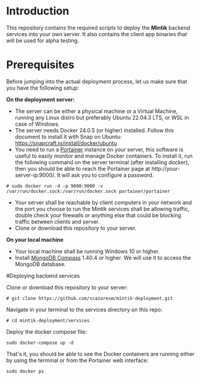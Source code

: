 # Introduction

This repository contains the required scripts to deploy the **Mintik** backend services into your own server. It also contains the client app binaries that will be used for alpha testing.

# Prerequisites

Before jumping into the actual deployment process, let us make sure that you have the following setup:

**On the deployment server:**

- The server can be either a physical machine or a Virtual Machine, running any Linux distro but preferably Ubuntu 22.04.3 LTS, or WSL in case of Windows. 
- The server needs Docker 24.0.5 (or higher) installed. Follow this document to install it with Snap on Ubuntu: https://snapcraft.io/install/docker/ubuntu
- You need to run a [Portainer](https://www.portainer.io/ "Portainer") instance on your server, this software is useful to easily monitor and manage Docker containers. To install it, run the following command on the server terminal (after installing docker), then you should be able to reach the Portainer page at http://your-server-ip:9000/. It will ask you to configure a password.

`# sudo docker run -d -p 9000:9000 -v /var/run/docker.sock:/var/run/docker.sock portainer/portainer`

- Your server shall be reachable by client computers in your network and the port you choose to run the Mintik services shall be allowing traffic, double check your firewalls or anything else that could be blocking traffic between clients and server.
- Clone or download this repository to your server.

**On your local machine**

- Your local machine shall be running Windows 10 or higher.
- Install [MongoDB Compass](https://www.mongodb.com/products/tools/compass "MongoDB Compass") 1.40.4 or higher. We will use it to access the MongoDB database. 

#Deploying backend services

Clone or download this repository to your server:

`# git clone https://github.com/scazaresm/mintik-deployment.git`

Navigate in your terminal to the services directory on this repo:

`# cd mintik-deployment/services`

Deploy the docker compose file:

`sudo docker-compose up -d`

That's it, you should be able to see the Docker containers are running either by using the terminal or from the Portainer web interface:

`sudo docker ps`


